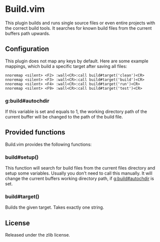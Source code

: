 # Build.vim

This plugin builds and runs single source files or even entire projects
with the correct build tools. It searches for known build files from the
current buffers path upwards.

## Configuration

This plugin does not map any keys by default. Here are some example
mappings, which build a specific target after saving all files:

```vim
nnoremap <silent> <F2> :wall<CR>:call build#target('clean')<CR>
nnoremap <silent> <F3> :wall<CR>:call build#target('build')<CR>
nnoremap <silent> <F4> :wall<CR>:call build#target('run')<CR>
nnoremap <silent> <F9> :wall<CR>:call build#target('test')<CR>
```

### g:build#autochdir

If this variable is set and equals to 1, the working directory path of the
current buffer will be changed to the path of the build file.

## Provided functions

Build.vim provides the following functions:

### build#setup()

This function will search for build files from the current files directory
and setup some variables. Usually you don't need to call this manually. It
will change the current buffers working directory path, if
[g:build#autochdir](#gbuildautochdir) is set.

### build#target()

Builds the given target. Takes exactly one string.

## License

Released under the zlib license.
